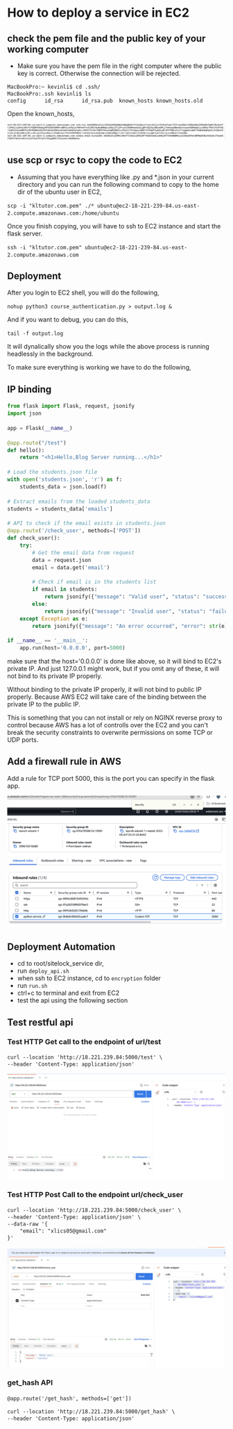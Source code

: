 # How to deploy a service in EC2

## check the pem file and the public key of your working computer

* Make sure you have the pem file in the right computer where the public key is correct.
Otherwise the connection will be rejected.

```
MacBookPro:~ kevinli$ cd .ssh/
MacBookPro:.ssh kevinli$ ls
config		id_rsa		id_rsa.pub	known_hosts	known_hosts.old
```

Open the known_hosts,

![public_key](public_key.png)

## use scp or rsyc to copy the code to EC2

* Assuming that you have everything like .py and *.json in your current directory and you can run the following command to copy to the home dir of the ubuntu user in EC2,

`scp -i "kltutor.com.pem" ./* ubuntu@ec2-18-221-239-84.us-east-2.compute.amazonaws.com:/home/ubuntu`

Once you finish copying, you will have to ssh to EC2 instance and start the flask server.

`ssh -i "kltutor.com.pem" ubuntu@ec2-18-221-239-84.us-east-2.compute.amazonaws.com`

## Deployment

After you login to EC2 shell, you will do the following,

`nohup python3 course_authentication.py > output.log &`

And if you want to debug, you can do this,

`tail -f output.log`

It will dynalically show you the logs while the above process is running
headlessly in the background.

To make sure everything is working we have to do the following,

## IP binding

```python
from flask import Flask, request, jsonify
import json

app = Flask(__name__)

@app.route("/test")
def hello():
    return "<h1>Hello,Blog Server running...</h1>"

# Load the students.json file
with open('students.json', 'r') as f:
    students_data = json.load(f)

# Extract emails from the loaded students_data
students = students_data['emails']

# API to check if the email exists in students.json
@app.route('/check_user', methods=['POST'])
def check_user():
    try:
        # Get the email data from request
        data = request.json
        email = data.get('email')

        # Check if email is in the students list
        if email in students:
            return jsonify({"message": "Valid user", "status": "success"})
        else:
            return jsonify({"message": "Invalid user", "status": "failure"}), 404
    except Exception as e:
        return jsonify({"message": "An error occurred", "error": str(e), "status": "failure"}), 500

if __name__ == '__main__':
    app.run(host='0.0.0.0', port=5000)
```

make sure that the host='0.0.0.0' is done like above, so it will bind to EC2's private IP.
And just 127.0.0.1 might work, but if you omit any of these, it will not bind to its private IP properly.

Without binding to the private IP properly, it will not bind to public IP properly.
Because AWS EC2 will take care of the binding between the private IP to the public IP.

This is something that you can not install or rely on NGINX reverse proxy to control because AWS has a lot of controlls over the EC2 and you can't break the security constraints to overwrite permissions on some TCP or UDP ports. 

## Add a firewall rule in AWS

Add a rule for TCP port 5000, this is the port you can specify in the flask app.

![firewall_rule](firewall_rule.png)

## Deployment Automation

* cd to root/sitelock_service dir,
* run `deploy_api.sh`
* when ssh to EC2 instance, cd to `encryption` folder
* run `run.sh`
* ctrl+c to terminal and exit from EC2
* test the api using the following section

## Test restful api

### Test HTTP Get call to the endpoint of url/test

```shell
curl --location 'http://18.221.239.84:5000/test' \
--header 'Content-Type: application/json'
```

![get_call](get_call.png)

### Test HTTP Post Call to the endpoint url/check_user

```shell
curl --location 'http://18.221.239.84:5000/check_user' \
--header 'Content-Type: application/json' \
--data-raw '{
    "email": "xlics05@gmail.com"
}'

```

![post_call](post_call.png)

### get_hash API

`@app.route('/get_hash', methods=['get'])`

```shell
curl --location 'http://18.221.239.84:5000/get_hash' \
--header 'Content-Type: application/json'
```